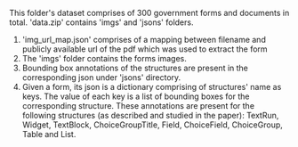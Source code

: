 This folder's dataset comprises of 300 government forms and documents in total. 'data.zip' contains 'imgs' and 'jsons' folders.

1. 'img_url_map.json' comprises of a mapping between filename and publicly available url of the pdf which was used to extract the form
2. The 'imgs' folder contains the forms images. 
3. Bounding box annotations of the structures are present in the corresponding json under 'jsons' directory.
4. Given a form, its json is a dictionary comprising of structures' name as keys. The value of each key is a list of bounding boxes for the corresponding structure.
These annotations are present for the following structures (as described and studied in the paper): TextRun, Widget, TextBlock, ChoiceGroupTitle, Field, ChoiceField, ChoiceGroup, Table and List.
